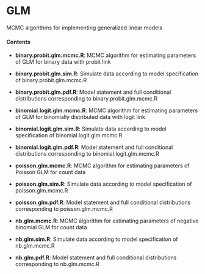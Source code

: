# GLM

MCMC algorithms for implementing generalized linear models

#### Contents

- **binary.probit.glm.mcmc.R**: MCMC algorithm for estimating parameters of GLM for binary data with probit link
- **binary.probit.glm.sim.R**: Simulate data according to model specification of binary.probit.glm.mcmc.R
- **binary.probit.glm.pdf.R**: Model statement and full conditional distributions corresponding to binary.probit.glm.mcmc.R

- **binomial.logit.glm.mcmc.R**: MCMC algorithm for estimating parameters of GLM for binomially distributed data with logit link
- **binomial.logit.glm.sim.R**: Simulate data according to model specification of binomial.logit.glm.mcmc.R
- **binomial.logit.glm.pdf.R**: Model statement and full conditional distributions corresponding to binomial.logit.glm.mcmc.R

- **poisson.glm.mcmc.R**: MCMC algorithm for estimating parameters of Poisson GLM for count data
- **poisson.glm.sim.R**: Simulate data according to model specification of poisson.glm.mcmc.R
- **poisson.glm.pdf.R**: Model statement and full conditional distributions corresponding to poisson.glm.mcmc.R

- **nb.glm.mcmc.R**: MCMC algorithm for estimating parameters of negative binomial GLM for count data
- **nb.glm.sim.R**: Simulate data according to model specification of nb.glm.mcmc.R
- **nb.glm.pdf.R**: Model statement and full conditional distributions corresponding to nb.glm.mcmc.R
